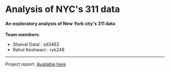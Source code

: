 # Analysis of NYC's 311 data
#### An exploratory analysis of New York city's 311 data

**Team members**:
* Shaival Dalal : sd3462
* Rahul Keshwani : ryk248
---
Project report: [Available here](https://drive.google.com/file/d/1YZQSQpayjXccRBOwKdsOJZXpUZUKuq7P/view?usp=sharing)
